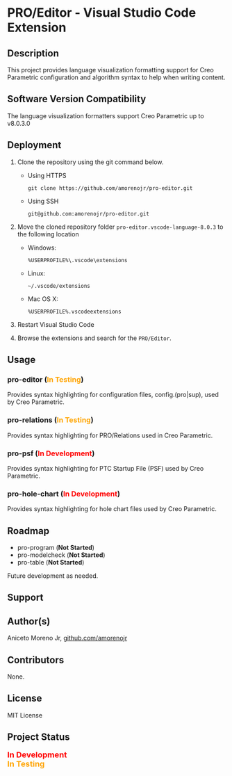 # **PRO/Editor - Visual Studio Code Extension**

## **Description**
This project provides language visualization formatting support for Creo Parametric configuration and algorithm syntax to help when writing content.

## **Software Version Compatibility**
The language visualization formatters support Creo Parametric up to v8.0.3.0

## Deployment
1. Clone the repository using the git command below.
    - Using HTTPS
        ```
        git clone https://github.com/amorenojr/pro-editor.git
        ```
    - Using SSH
        ```
        git@github.com:amorenojr/pro-editor.git
        ```

2. Move the cloned repository folder `pro-editor.vscode-language-8.0.3` to the following location
    - Windows:
        ```
        %USERPROFILE%\.vscode\extensions
        ```
    - Linux:
        ```
        ~/.vscode/extensions
        ```
    - Mac OS X:
        ```
        %USERPROFILE%.vscodeextensions
        ```

3. Restart Visual Studio Code

4. Browse the extensions and search for the `PRO/Editor`.

## **Usage**
### pro-editor (<span style="color:orange;">**In Testing**</span>)
Provides syntax highlighting for configuration files, config.(pro|sup), used by Creo Parametric.


### pro-relations (<span style="color:orange;">**In Testing**</span>)
Provides syntax highlighting for PRO/Relations used in Creo Parametric.


<!-- ### pro-program (**Not Started**)
Provides syntax highlighting for PRO/Program used in Creo Parametric. -->


<!-- ### pro-modelcheck (**Not Started**)
Provides syntax highlighting for MODELCheck used by Creo Parametric. -->


### pro-psf (<span style="color:red;">**In Development**</span>)
Provides syntax highlighting for PTC Startup File (PSF) used by Creo Parametric.


<!-- ### pro-table (**Not Started**)
Provides syntax highlighting for PRO/Table used by Creo Parametric. -->


### pro-hole-chart (<span style="color:red;">**In Development**</span>)
Provides syntax highlighting for hole chart files used by Creo Parametric.


## **Roadmap**
- pro-program (**Not Started**)
- pro-modelcheck (**Not Started**)
- pro-table (**Not Started**)

Future development as needed.

## **Support**


## **Author(s)**
Aniceto Moreno Jr, [github.com/amorenojr](https://github.com/amorenojr/)

## **Contributors**
None.

## **License**
MIT License

## **Project Status**
<span style="color:red; font-size: large;">**In Development**</span><br>
<span style="color:orange; font-size: large;">**In Testing**</span><br>
<!-- <span style="color:green; font-size: large;">**Released**</span><br> -->
<!-- <span style="color:red; background:black; font-size: large;">**Obsolete**</span><br> -->